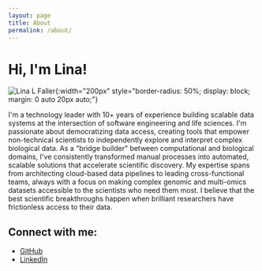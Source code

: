 ```yaml
---
layout: page
title: About
permalink: /about/
---
```


# Hi, I'm Lina!

![Lina L Faller](/assets/images/headshot.jpg){:width="200px" style="border-radius: 50%; display: block; margin: 0 auto 20px auto;"}

I'm a technology leader with 10+ years of experience building scalable data systems at the intersection of software engineering and life sciences. I'm passionate about democratizing data access, creating tools that empower non-technical scientists to independently explore and interpret complex biological data. As a "bridge builder" between computational and biological domains, I've consistently transformed manual processes into automated, scalable solutions that accelerate scientific discovery. My expertise spans from architecting cloud-based data pipelines to leading cross-functional teams, always with a focus on making complex genomic and multi-omics datasets accessible to the scientists who need them most. I believe that the best scientific breakthroughs happen when brilliant researchers have frictionless access to their data.

## Connect with me:
- [GitHub](https://github.com/lfaller)
- [LinkedIn](https://linkedin.com/in/linafaller)
